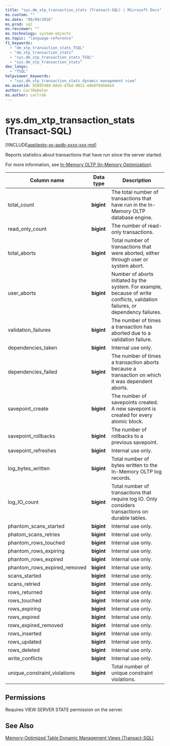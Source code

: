 ```yaml
---
title: "sys.dm_xtp_transaction_stats (Transact-SQL) | Microsoft Docs"
ms.custom: ""
ms.date: "08/09/2016"
ms.prod: sql
ms.reviewer: ""
ms.technology: system-objects
ms.topic: "language-reference"
f1_keywords: 
  - "dm_xtp_transaction_stats_TSQL"
  - "dm_xtp_transaction_stats"
  - "sys.dm_xtp_transaction_stats_TSQL"
  - "sys.dm_xtp_transaction_stats"
dev_langs: 
  - "TSQL"
helpviewer_keywords: 
  - "sys.dm_xtp_transaction_stats dynamic management view"
ms.assetid: 9389f48d-0de5-47bd-9821-4db8f04504e4
author: CarlRabeler
ms.author: carlrab
---
```

# sys.dm_xtp_transaction_stats (Transact-SQL)
[!INCLUDE[appliesto-ss-asdb-xxxx-xxx-md](../../includes/appliesto-ss-asdb-xxxx-xxx-md.md)]

  Reports statistics about transactions that have run since the server started.  
  
 For more information, see [In-Memory OLTP &#40;In-Memory Optimization&#41;](../../relational-databases/in-memory-oltp/in-memory-oltp-in-memory-optimization.md).  
  
|Column name|Data type|Description|  
|-----------------|---------------|-----------------|  
|total_count|**bigint**|The total number of transactions that have run in the In-Memory OLTP database engine.|  
|read_only_count|**bigint**|The number of read-only transactions.|  
|total_aborts|**bigint**|Total number of transactions that were aborted, either through user or system abort.|  
|user_aborts|**bigint**|Number of aborts initiated by the system. For example, because of write conflicts, validation failures, or dependency failures.|  
|validation_failures|**bigint**|The number of times a transaction has aborted due to a validation failure.|  
|dependencies_taken|**bigint**|Internal use only.|  
|dependencies_failed|**bigint**|The number of times a transaction aborts because a transaction on which it was dependent aborts.|  
|savepoint_create|**bigint**|The number of savepoints created. A new savepoint is created for every atomic block.|  
|savepoint_rollbacks|**bigint**|The number of rollbacks to a previous savepoint.|  
|savepoint_refreshes|**bigint**|Internal use only.|  
|log_bytes_written|**bigint**|Total number of bytes written to the In-Memory OLTP log records.|  
|log_IO_count|**bigint**|Total number of transactions that require log IO. Only considers transactions on durable tables.|  
|phantom_scans_started|**bigint**|Internal use only.|  
|phatom_scans_retries|**bigint**|Internal use only.|  
|phantom_rows_touched|**bigint**|Internal use only.|  
|phantom_rows_expiring|**bigint**|Internal use only.|  
|phantom_rows_expired|**bigint**|Internal use only.|  
|phantom_rows_expired_removed|**bigint**|Internal use only.|  
|scans_started|**bigint**|Internal use only.|  
|scans_retried|**bigint**|Internal use only.|  
|rows_returned|**bigint**|Internal use only.|  
|rows_touched|**bigint**|Internal use only.|  
|rows_expiring|**bigint**|Internal use only.|  
|rows_expired|**bigint**|Internal use only.|  
|rows_expired_removed|**bigint**|Internal use only.|  
|rows_inserted|**bigint**|Internal use only.|  
|rows_updated|**bigint**|Internal use only.|  
|rows_deleted|**bigint**|Internal use only.|  
|write_conflicts|**bigint**|Internal use only.|  
|unique_constraint_violations|**bigint**|Total number of unique constraint violations.|  
  
## Permissions  
 Requires VIEW SERVER STATE permission on the server.  
  
## See Also  
 [Memory-Optimized Table Dynamic Management Views &#40;Transact-SQL&#41;](../../relational-databases/system-dynamic-management-views/memory-optimized-table-dynamic-management-views-transact-sql.md)  
  
  
